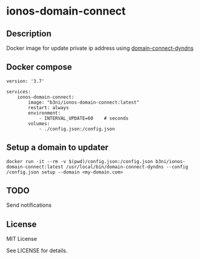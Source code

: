 # ionos-domain-connect

## Description

Docker image for update private ip address using [domain-connect-dyndns](https://github.com/Domain-Connect/DomainConnectDDNS-Python)

## Docker compose

```
version: '3.7'

services:
    ionos-domain-connect:
        image: "b3ni/ionos-domain-connect:latest"
        restart: always
        environment:
            - INTERVAL_UPDATE=60    # seconds
        volumes:
            - ./config.json:/config.json
```

## Setup a domain to updater

```
docker run -it --rm -v $(pwd)/config.json:/config.json b3ni/ionos-domain-connect:latest /usr/local/bin/domain-connect-dyndns --config /config.json setup --domain <my-domain.com>
```

## TODO

Send notifications

## License

MIT License

See LICENSE for details.
